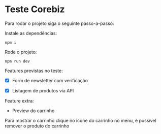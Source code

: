# Teste Corebiz

Para rodar o projeto siga o seguinte passo-a-passo:

Instale as dependências:

```
npm i
```

Rode o projeto:

```
npm run dev
```

Features previstas no teste:
  - [X] Form de newsletter com verificação
  - [x] Listagem de produtos via API


Feature extra:
 - Preview do carrinho

Para mostrar o carrinho clique no icone do carrinho no menu, é possível remover o produto do carrinho